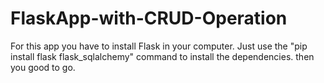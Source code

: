 # FlaskApp-with-CRUD-Operation

For this app you have to install Flask in your computer. 
Just use the "pip install flask flask_sqlalchemy" command to install the dependencies. 
then you good to go.
